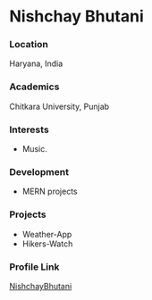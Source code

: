 # Nishchay Bhutani

### Location

Haryana, India

### Academics

Chitkara University, Punjab

### Interests

- Music.

### Development

- MERN projects

### Projects

- Weather-App
- Hikers-Watch

### Profile Link

[NishchayBhutani](https://github.com/NishchayBhutani)

